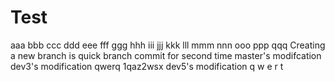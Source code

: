 # Test
aaa
bbb
ccc
ddd
eee
fff
ggg
hhh
iii
jjj
kkk
lll
mmm
nnn
ooo
ppp
qqq
Creating a new branch is quick
branch commit for second time
master's modifcation
dev3's modification
qwerq
1qaz2wsx
dev5's modification
q
w
e
r
t